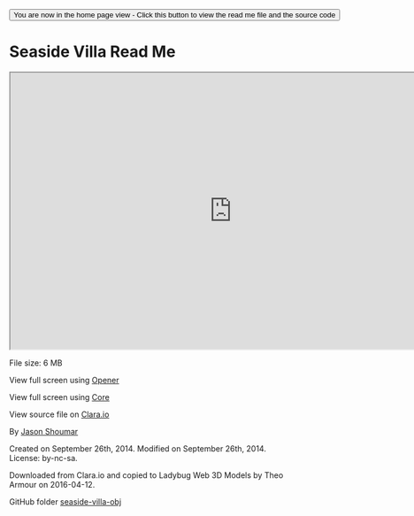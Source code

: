 <span style=display:none; >
[You are now in a GitHub source code view - click this link to view the home page]( http://ladybug-analysis-tools.github.io/3d-models/obj/seaside-villa-obj/ "View file as a web page." ) </span>
<input type=button onclick=window.location.href='https://github.com/ladybug-analysis-tools/3d-models/tree/gh-pages/obj/seaside-villa-obj'; 
value='You are now in the home page view - Click this button to view the read me file and the source code' >


Seaside Villa Read Me
===


<iframe src=http://ladybug-analysis-tools.github.io/3d-models/viewers/obj/core/ladybug-web-obj-core-r3.html#http://ladybug-analysis-tools.github.io/3d-models/obj/seaside-villa-obj/seaside-villa.mtl#sx=0.02#sy=0.02#sz=0.02#px=20#pz=17#cx=27#cy=11#cz=23#tx=-2#ty=4#tz=1 width=800 height=500 ></iframe>

File size: 6 MB

<!--

Could be implemented quite easily, but see no good use case for doing so

Load using [Browser]( ./viewers/obj/browser/ladybug-web-obj-browser-r2.html#https://ladybug-analysis-tools.github.io/3d-models/obj/seaside-villa-obj/seaside-villa.mtl )

-->


View full screen using [Opener]( http://ladybug-analysis-tools.github.io/3d-models/viewers/obj/opener/ladybug-web-obj-opener-r2.html#http://ladybug-analysis-tools.github.io/3d-models/obj/seaside-villa-obj/seaside-villa.mtl#sx=0.02#sy=0.02#sz=0.02#px=20#pz=17#cx=27#cy=11#cz=23#tx=-2#ty=4#tz=1 )

View full screen using [Core]( http://ladybug-analysis-tools.github.io/3d-models/viewers/obj/core/ladybug-web-obj-core-r3.html#http://ladybug-analysis-tools.github.io/3d-models/obj/seaside-villa-obj/seaside-villa.mtl#sx=0.02#sy=0.02#sz=0.02#px=20#pz=17#cx=27#cy=11#cz=23#tx=-2#ty=4#tz=1 )

View source file on [Clara.io]( https://clara.io/view/dbffdbab-17a9-4d5c-96c8-55fbbbea87d7 )

By [Jason Shoumar]( https://clara.io/user/jasonshoumar )

Created on September 26th, 2014.
Modified on September 26th, 2014.
License: by-nc-sa.

Downloaded from Clara.io and copied to Ladybug Web 3D Models by Theo Armour on 2016-04-12.

GitHub folder [seaside-villa-obj]( https://github.com/ladybug-analysis-tools/3d-models/tree/gh-pages/obj/seaside-villa-obj )